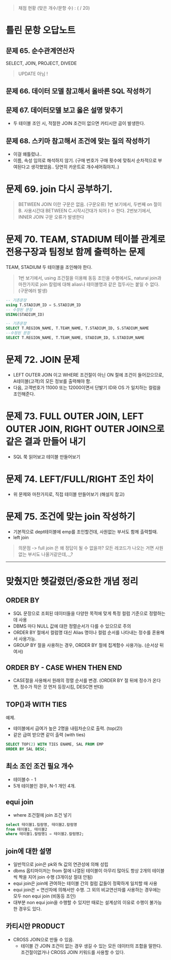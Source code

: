 > 채점 현황 (맞은 개수/문항 수) : ( / 20)

# 틀린 문항 오답노트

## 문제 65. 순수관계연산자
SELECT, JOIN, PROJECT, DIVEDE

> UPDATE 아님 !

## 문제 66. 데이터 모델 참고해서 올바른 SQL 작성하기

## 문제 67. 데이터모델 보고 옳은 설명 맞추기
- 두 테이블 조인 시, 적절한 JOIN 조건이 없으면 카티시안 곱이 발생한다. 

## 문제 68. 스키마 참고해서 조건에 맞는 질의 작성하기
- 이걸 왜틀렸냐..
- 이름, 속성 임의로 해석하지 않기. (구매 번호가 구매 횟수에 맞춰서 순차적으로 부여된다고 생각했었음.. 당연히 카운트로 개수세어줘야지..)
  
# 문제 69. join 다시 공부하기.
> BETWEEN JOIN 이란 구문은 없음. (구문오류)
> 1번 보기에서, 두번째 on 절이 B. 사용시간대 BETWEEN C.시작시간대가 되어ㅑㅇ 한다.
> 2번보기에서, INNER JOIN 구문 오류가 발생한다

# 문제 70. TEAM, STADIUM 테이블 관계로 전용구장과 팀정보 함께 출력하는 문제
TEAM, STADIUM 두 테이블을 조인해야 한다.
> 1번 보기에서, using 조건절을 이용해 동등 조인을 수행에서도, natural join과 마찬가지로 join 칼럼에 대해 alias나 테이블명과 같은 접두사는 붙일 수 없다. (구문에러 발생)
```sql
-- 기존문장
using T.STADIUM_ID = S.STADIUM_ID
-- 수정된 문장
USING(STADIUM_ID)

-- 기존문장
SELECT T.REGION_NAME, T.TEAM_NAME, T.STADIUM_ID, S.STADIUM_NAME
--수정된 문장
SELECT T.REGION_NAME, T.TEAM_NAME, STADIUM_ID, S.STADIUM_NAME
```

# 문제 72. JOIN 문제
- LEFT OUTER JOIN 이고 WHERE 조건절이 아닌 ON 절에 조건이 들어갔으므로, A테이블(고객)의 모든 정보를 출력해야 함.
- 다음, 고객번호가 11000 또는 12000이면서 단발기 ID와 OS 가 일치하는 컬럼을 조인해준다.

# 문제 73. FULL OUTER JOIN, LEFT OUTER JOIN, RIGHT OUTER JOIN으로 같은 결과 만들어 내기
- SQL 쭉 읽어보고 테이블 만들어보기


# 문제 74. LEFT/FULL/RIGHT 조인 차이
- 위 문제와 마찬가지로, 직접 테이블 만들어보기 (해설지 참고)

# 문제 75. 조건에 맞는 join 작성하기
- 기본적으로 dept테이블에 emp를 조인할건데, 사원없는 부서도 함께 출력할때.
- left join

> 의문점 -> full join 은 왜 정답이 될 수 없을까? 모든 레코드가 나오는 거면 사원없는 부서도 나올거같은데,.,,?

<hr/>

# 맞췄지만 헷갈렸던/중요한 개념 정리

## ORDER BY
- SQL 문장으로 조회된 데이터들을 다양한 목적에 맞게 특정 컬럼 기준으로 정렬하는데 사용
- DBMS 마다 NULL 값에 대한 정렬순서가 다를 수 있으므로 주의
- ORDER BY 절에서 컬럼명 대신 Alias 명이나 컬럼 순서를 나타내는 정수를 혼용해서 사용가능.
- GROUP BY 절을 사용하는 경우, ORDER BY 절에 집계함수 사용가능. (순서상 뒤여서)

## ORDER BY - CASE WHEN THEN END
- CASE절을 사용해서 원래의 정렬 순서를 변경. (ORDER BY 절 뒤에 정수가 온다면, 정수가 작은 것 먼저 등장시킴, DESC면 반대)

## TOP()과 WITH TIES
예제. 
- 테이블에서 급여가 높은 2명을 내림차순으로 출력.  (top(2))
- 같은 급여 받으면 같이 출력 (with ties)
```sql
SELECT TOP(2) WITH TIES ENAME, SAL FROM EMP
ORDER BY SAL DESC;
```

## 최소 조인 조건 필요 개수
- 테이블수 - 1
- 5개 테이블인 경우, N-1 개인 4개.

## equi join
- where 조건절에 join 조건 넣기
```sql
select 테이블1.킬람명, 테이블2.칼럼명
from 테이블1, 테이블2
where 테이블1.칼럼명1 = 테이블2.칼럼명2;
```

## join에 대한 설명
- 일반적으로 join은 pk와 fk 값의 연관성에 의해 성립
- dbms 옵티마이저는 from 절에 나열된 테이블이 아무리 많아도 항상 2개의 테이블씩 짝을 지어 join 수행 (3개이상 절대 안됨)
- equi join은 join에 관여하는 테이블 간의 컬럼 값들이 정확하게 일치할 때 사용
- equi join은 = 연산자에 의해서만 수행. 그 외의 비교연산자를 사용하는 경우에는 모두 non equi join (비동등 조인)
- 대부분 non equi join을 수행할 수 있지만 때로는 설계상의 이유로 수행이 불가능한 경우도 있다.

## 카티시안 PRODUCT
- CROSS JOIN으로 만들 수 있음.
  - 테이블 간 JOIN 조건이 없는 경우 생길 수 있는 모든 데이터의 조합을 말한다. 조건절이없거나 CROSS JOIN 키워드를 사용할 수 있다.

